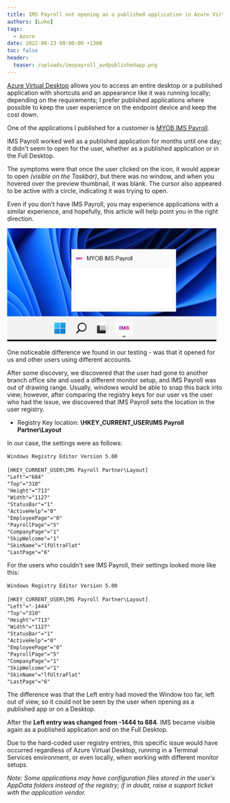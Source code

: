 ```yaml
---
title: IMS Payroll not opening as a published application in Azure Virtual Desktop
authors: [Luke]
tags:
  - Azure
date: 2022-08-23 00:00:00 +1300
toc: false
header:
  teaser: /uploads/imspayroll_avdpublishedapp.png
---
```


[Azure Virtual Desktop](https://azure.microsoft.com/en-us/services/virtual-desktop/?WT.mc_id=AZ-MVP-5004796 " Azure Virtual Desktop") allows you to access an entire desktop or a published application with shortcuts and an appearance like it was running locally; depending on the requirements; I prefer published applications where possible to keep the user experience on the endpoint device and keep the cost down.

One of the applications I published for a customer is [MYOB IMS Payroll](https://www.myob.com/nz/enterprise/ims-payroll " MYOB IMS Payroll ").

IMS Payroll worked well as a published application for months until one day; it didn't seem to open for the user, whether as a published application or in the Full Desktop.

The symptoms were that once the user clicked on the icon, it would appear to open _(visible on the Taskbar)_, but there was no window, and when you hovered over the preview thumbnail, it was blank. The cursor also appeared to be active with a circle, indicating it was trying to open.

Even if you don't have IMS Payroll, you may experience applications with a similar experience, and hopefully, this article will help point you in the right direction.

![Azure Virtual Desktop - Published Application](/uploads/imspayroll_avdpublishedapp.png)

One noticeable difference we found in our testing - was that it opened for us and other users using different accounts.

After some discovery, we discovered that the user had gone to another branch office site and used a different monitor setup, and IMS Payroll was out of drawing range. Usually, windows would be able to snap this back into view; however, after comparing the registry keys for our user vs the user who had the issue, we discovered that IMS Payroll sets the location in the user registry.

* Registry Key location: **\\HKEY_CURRENT_USER\\IMS Payroll Partner\\Layout**

In our case, the settings were as follows:

    Windows Registry Editor Version 5.00
    
    [HKEY_CURRENT_USER\IMS Payroll Partner\Layout]
    "Left"="684"
    "Top"="310"
    "Height"="713"
    "Width"="1127"
    "StatusBar"="1"
    "ActiveHelp"="0"
    "EmployeePage"="0"
    "PayrollPage"="5"
    "CompanyPage"="1"
    "SkipWelcome"="1"
    "SkinName"="lfUltraFlat"
    "LastPage"="6"

For the users who couldn't see IMS Payroll, their settings looked more like this:

    Windows Registry Editor Version 5.00
    
    [HKEY_CURRENT_USER\IMS Payroll Partner\Layout]
    "Left"="-1444"
    "Top"="310"
    "Height"="713"
    "Width"="1127"
    "StatusBar"="1"
    "ActiveHelp"="0"
    "EmployeePage"="0"
    "PayrollPage"="5"
    "CompanyPage"="1"
    "SkipWelcome"="1"
    "SkinName"="lfUltraFlat"
    "LastPage"="6"

The difference was that the Left entry had moved the Window too far, left out of view, so it could not be seen by the user when opening as a published app or on a Desktop.

After the **Left entry was changed from -1444 to 684**. IMS became visible again as a published application and on the Full Desktop.

Due to the hard-coded user registry entries, this specific issue would have occurred regardless of Azure Virtual Desktop, running in a Terminal Services environment, or even locally, when working with different monitor setups.

_Note: Some applications may have configuration files stored in the user's AppData folders instead of the registry; if in doubt, raise a support ticket with the application vendor._
